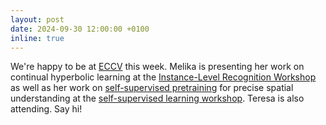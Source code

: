 ```yaml
---
layout: post
date: 2024-09-30 12:00:00 +0100
inline: true
---
```


We're happy to be at [ECCV](https://eccv.ecva.net/Conferences/2024) this week. Melika is presenting her work on continual hyperbolic learning at the [Instance-Level Recognition Workshop](https://ilr-workshop.github.io/ECCVW2024/) as well as her work on [self-supervised pretraining](https://melika.xyz/data/paper.pdf) for precise spatial understanding at the [self-supervised learning workshop](https://sslwin.org/#schedule). Teresa is also attending. Say hi!